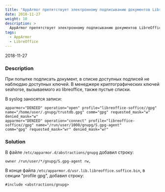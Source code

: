 ```yaml
---
title: "AppArmor препятствует электронному подписыванию документов LibreOffice"
date: 2018-11-27
weight: 10
description: >
  AppArmor препятствует электронному подписыванию документов LibreOffice
tags:
  - AppArmor
  - LibreOffice
---
```


2018-11-27

### Description
При попытке подписать документ, в списке доступных подписей не наблюдаю доступных ключей. В менеджере криптографических ключей seahorse, вызываемого из libreoffice, также пустые списки.

В syslog заносятся записи:
```
apparmor="DENIED" operation="open" profile="libreoffice-soffice//gpg" name="/home/user/.gnupg/trustdb.gpg" comm="gpg" requested_mask="w" denied_mask="w"
apparmor="DENIED" operation="connect" profile="libreoffice-soffice//gpg" name="/run/user/1000/gnupg/S.gpg-agent"
comm="gpg" requested_mask="wr" denied_mask="wr"
```

### Solution
В файле `/etc/apparmor.d/abstractions/gnupg` добавил строку:
```
owner /run/user/*/gnupg/S.gpg-agent rw,
```

В конце файла `/etc/apparmor.d/usr.lib.libreoffice.soffice.bin`, в секции "profile gpg", добавил строку:
```
#include <abstractions/gnupg>
```
